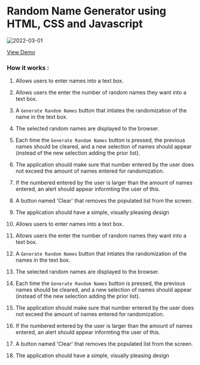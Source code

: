 # Random Name Generator using HTML, CSS and Javascript
  ![2022-03-01](https://user-images.githubusercontent.com/95151579/156288884-0543c34d-dc92-4570-ac7b-c425de2c145e.png)

 [View Demo](http://berserk-view.surge.sh/)

  

### **How it works :**

  

1. Allows users to enter names into a text box.

2. Allows users the enter the number of random names they want into a text box.

3. A `Generate Random Names` button that intiates the randomization of the name in the text box.

4. The selected random names are displayed to the browser.

5. Each time the `Generate Random Names` button is pressed, the previous names should be cleared, and a new selection of names should appear (instead of the new selection adding the prior list).

6. The application should make sure that number entered by the user does not exceed the amount of names entered for randomization.

7. If the numbered entered by the user is larger than the amount of names entered, an alert should appear informting the user of this.

8. A button named 'Clear' that removes the populated list from the screen.

9. The application should have a simple, visually pleasing design


 1. Allows users to enter names into a text box.
 2. Allows users the enter the number of random names they want into a text box.
 3. A `Generate Random Names` button that intiates the randomization of the names in the text box.
 4. The selected random names are displayed to the browser.
 5. Each time the `Generate Random Names` button is pressed, the previous names should be cleared, and a new selection of names should appear (instead of the new selection adding the prior list).
 5. The application should make sure that number entered by the user does not exceed the amount of names entered for randomization.
 6. If the numbered entered by the user is larger than the amount of names entered, an alert should appear informting the user of this.
 7. A button named 'Clear' that removes the populated list from the screen. 
 8. The application should have a simple, visually pleasing design

  
